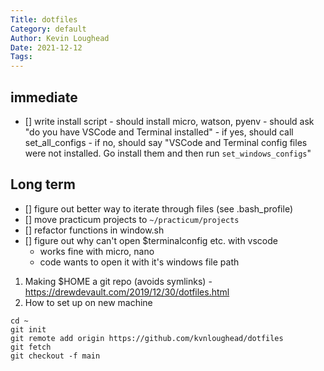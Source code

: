 ```yaml
---
Title: dotfiles
Category: default
Author: Kevin Loughead
Date: 2021-12-12
Tags:
---
```


## immediate
- [] write install script
		- should install micro, watson, pyenv
		- should ask "do you have VSCode and Terminal installed"
			- if yes, should call set_all_configs
			- if no, should say "VSCode and Terminal config files were
			  not installed. Go install them and then run `set_windows_configs`"

## Long term

- [] figure out better way to iterate through files (see .bash_profile)
- [] move practicum projects to `~/practicum/projects`
- [] refactor functions in window.sh
- [] figure out why can't open $terminalconfig etc. with vscode
  - works fine with micro, nano
  - code wants to open it with it's windows file path

1. Making $HOME a git repo (avoids symlinks) - https://drewdevault.com/2019/12/30/dotfiles.html
2. How to set up on new machine

```
cd ~
git init
git remote add origin https://github.com/kvnloughead/dotfiles
git fetch
git checkout -f main
```

